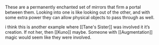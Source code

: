 These are a permanently enchanted set of mirrors that firm a portal between them. Looking into one is like looking out of the other, and with some extra power they can allow physical objects to pass through as well.

i think this is another example where [[Tane's Sister]] was involved it it’s creation. If not her, then [[Kuno]] maybe. Someone with [[Augmentation]] magic would seem like they were involved.
